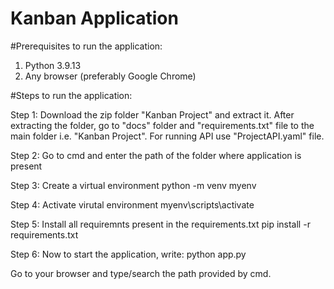 # Kanban Application

#Prerequisites to run the application:

1. Python 3.9.13
2. Any browser (preferably Google Chrome)


#Steps to run the application:


Step 1: Download the zip folder "Kanban Project" and extract it. After extracting the folder, go to "docs" folder and "requirements.txt" file to the main folder i.e. "Kanban Project". For running API use "ProjectAPI.yaml" file.

Step 2: Go to cmd and enter the path of the folder where application is present

Step 3: Create a virtual environment 
	python -m venv myenv

Step 4: Activate virutal environment
	myenv\scripts\activate

Step 5: Install all requiremnts present in the requirements.txt
	pip install -r requirements.txt

Step 6: Now to start the application, write:
	python app.py

Go to your browser and type/search the path provided by cmd.






                

